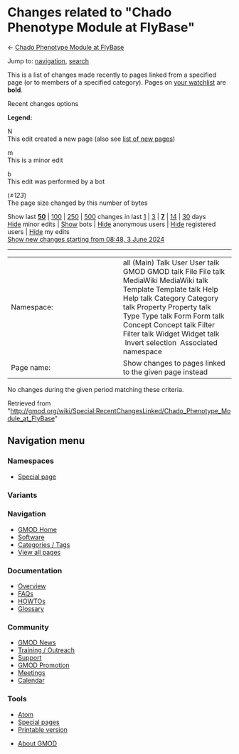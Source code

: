 <div id="mw-page-base" class="noprint">

</div>

<div id="mw-head-base" class="noprint">

</div>

<div id="content" class="mw-body" role="main">

<span id="top"></span>

<div id="mw-js-message" style="display:none;">

</div>



# <span dir="auto">Changes related to "Chado Phenotype Module at FlyBase"</span>

<div id="bodyContent">

<div id="contentSub">

← [Chado Phenotype Module at
FlyBase](/wiki/Chado_Phenotype_Module_at_FlyBase "Chado Phenotype Module at FlyBase")

</div>

<div id="jump-to-nav" class="mw-jump">

Jump to: [navigation](#mw-navigation), [search](#p-search)

</div>

<div id="mw-content-text">

<div class="mw-specialpage-summary">

This is a list of changes made recently to pages linked from a specified
page (or to members of a specified category). Pages on [your
watchlist](/wiki/Special:Watchlist "Special:Watchlist") are **bold**.

</div>

Recent changes options

<div class="mw-changeslist-legend">

**Legend:**

<div class="mw-collapsible-content">

N  
This edit created a new page (also see [list of new
pages](/wiki/Special:NewPages "Special:NewPages"))

m  
This is a minor edit

b  
This edit was performed by a bot

(*±123*)  
The page size changed by this number of bytes

</div>

</div>

Show last
[**50**](/mediawiki/index.php?title=Special:RecentChangesLinked&limit=50&target=Chado_Phenotype_Module_at_FlyBase "Special:RecentChangesLinked")
\|
[100](/mediawiki/index.php?title=Special:RecentChangesLinked&limit=100&target=Chado_Phenotype_Module_at_FlyBase "Special:RecentChangesLinked")
\|
[250](/mediawiki/index.php?title=Special:RecentChangesLinked&limit=250&target=Chado_Phenotype_Module_at_FlyBase "Special:RecentChangesLinked")
\|
[500](/mediawiki/index.php?title=Special:RecentChangesLinked&limit=500&target=Chado_Phenotype_Module_at_FlyBase "Special:RecentChangesLinked")
changes in last
[1](/mediawiki/index.php?title=Special:RecentChangesLinked&days=1&from=&target=Chado_Phenotype_Module_at_FlyBase "Special:RecentChangesLinked")
\|
[3](/mediawiki/index.php?title=Special:RecentChangesLinked&days=3&from=&target=Chado_Phenotype_Module_at_FlyBase "Special:RecentChangesLinked")
\|
[**7**](/mediawiki/index.php?title=Special:RecentChangesLinked&days=7&from=&target=Chado_Phenotype_Module_at_FlyBase "Special:RecentChangesLinked")
\|
[14](/mediawiki/index.php?title=Special:RecentChangesLinked&days=14&from=&target=Chado_Phenotype_Module_at_FlyBase "Special:RecentChangesLinked")
\|
[30](/mediawiki/index.php?title=Special:RecentChangesLinked&days=30&from=&target=Chado_Phenotype_Module_at_FlyBase "Special:RecentChangesLinked")
days  
[Hide](/mediawiki/index.php?title=Special:RecentChangesLinked&hideminor=1&target=Chado_Phenotype_Module_at_FlyBase "Special:RecentChangesLinked")
minor edits \|
[Show](/mediawiki/index.php?title=Special:RecentChangesLinked&hidebots=0&target=Chado_Phenotype_Module_at_FlyBase "Special:RecentChangesLinked")
bots \|
[Hide](/mediawiki/index.php?title=Special:RecentChangesLinked&hideanons=1&target=Chado_Phenotype_Module_at_FlyBase "Special:RecentChangesLinked")
anonymous users \|
[Hide](/mediawiki/index.php?title=Special:RecentChangesLinked&hideliu=1&target=Chado_Phenotype_Module_at_FlyBase "Special:RecentChangesLinked")
registered users \|
[Hide](/mediawiki/index.php?title=Special:RecentChangesLinked&hidemyself=1&target=Chado_Phenotype_Module_at_FlyBase "Special:RecentChangesLinked")
my edits  
[Show new changes starting from 08:48, 3 June
2024](/mediawiki/index.php?title=Special:RecentChangesLinked&from=20240603084806&target=Chado_Phenotype_Module_at_FlyBase "Special:RecentChangesLinked")

------------------------------------------------------------------------

<table class="mw-recentchanges-table">
<colgroup>
<col style="width: 50%" />
<col style="width: 50%" />
</colgroup>
<tbody>
<tr class="odd">
<td class="mw-label mw-namespace-label">Namespace:</td>
<td class="mw-input">all (Main) Talk User User talk GMOD GMOD talk File
File talk MediaWiki MediaWiki talk Template Template talk Help Help talk
Category Category talk Property Property talk Type Type talk Form Form
talk Concept Concept talk Filter Filter talk Widget Widget talk
 Invert selection
 Associated namespace</td>
</tr>
<tr class="even">
<td class="mw-label mw-target-label">Page name:</td>
<td class="mw-input">Show changes to pages linked to the given page
instead</td>
</tr>
</tbody>
</table>

<div class="mw-changeslist-empty">

No changes during the given period matching these criteria.

</div>

</div>

<div class="printfooter">

Retrieved from
"<http://gmod.org/wiki/Special:RecentChangesLinked/Chado_Phenotype_Module_at_FlyBase>"

</div>

<div id="catlinks" class="catlinks catlinks-allhidden">

</div>

<div class="visualClear">

</div>

</div>

</div>

<div id="mw-navigation">

## Navigation menu

<div id="mw-head">



<div id="left-navigation">

<div id="p-namespaces" class="vectorTabs" role="navigation"
aria-labelledby="p-namespaces-label">

### Namespaces

- <span id="ca-nstab-special">[Special
  page](/wiki/Special:RecentChangesLinked/Chado_Phenotype_Module_at_FlyBase "This is a special page, you cannot edit the page itself")</span>

</div>

<div id="p-variants" class="vectorMenu emptyPortlet" role="navigation"
aria-labelledby="p-variants-label">

### 

### Variants[](#)

<div class="menu">

</div>

</div>

</div>





</div>



</div>

</div>

</div>

<div id="mw-panel">

<div id="p-logo" role="banner">

<a href="/wiki/Main_Page"
style="background-image: url(http://gmod.org/images/GMOD-cogs.png);"
title="Visit the main page"></a>

</div>

<div id="p-Navigation" class="portal" role="navigation"
aria-labelledby="p-Navigation-label">

### Navigation

<div class="body">

- <span id="n-GMOD-Home">[GMOD Home](/wiki/Main_Page)</span>
- <span id="n-Software">[Software](/wiki/GMOD_Components)</span>
- <span id="n-Categories-.2F-Tags">[Categories /
  Tags](/wiki/Categories)</span>
- <span id="n-View-all-pages">[View all
  pages](/wiki/Special:AllPages)</span>

</div>

</div>

<div id="p-Documentation" class="portal" role="navigation"
aria-labelledby="p-Documentation-label">

### Documentation

<div class="body">

- <span id="n-Overview">[Overview](/wiki/Overview)</span>
- <span id="n-FAQs">[FAQs](/wiki/Category:FAQ)</span>
- <span id="n-HOWTOs">[HOWTOs](/wiki/Category:HOWTO)</span>
- <span id="n-Glossary">[Glossary](/wiki/Glossary)</span>

</div>

</div>

<div id="p-Community" class="portal" role="navigation"
aria-labelledby="p-Community-label">

### Community

<div class="body">

- <span id="n-GMOD-News">[GMOD News](/wiki/GMOD_News)</span>
- <span id="n-Training-.2F-Outreach">[Training /
  Outreach](/wiki/Training_and_Outreach)</span>
- <span id="n-Support">[Support](/wiki/Support)</span>
- <span id="n-GMOD-Promotion">[GMOD
  Promotion](/wiki/GMOD_Promotion)</span>
- <span id="n-Meetings">[Meetings](/wiki/Meetings)</span>
- <span id="n-Calendar">[Calendar](/wiki/Calendar)</span>

</div>

</div>

<div id="p-tb" class="portal" role="navigation"
aria-labelledby="p-tb-label">

### Tools

<div class="body">

- <span id="feedlinks"><a
  href="http://gmod.org/mediawiki/index.php?title=Special:RecentChangesLinked/Chado_Phenotype_Module_at_FlyBase&amp;feed=atom"
  id="feed-atom" class="feedlink" rel="alternate"
  type="application/atom+xml" title="Atom feed for this page">Atom</a></span>
- <span id="t-specialpages"><a href="/wiki/Special:SpecialPages" accesskey="q"
  title="A list of all special pages [q]">Special pages</a></span>
- <span id="t-print"><a
  href="/mediawiki/index.php?title=Special:RecentChangesLinked/Chado_Phenotype_Module_at_FlyBase&amp;printable=yes"
  rel="alternate" accesskey="p"
  title="Printable version of this page [p]">Printable version</a></span>

</div>

</div>

</div>

</div>

<div id="footer" role="contentinfo">

- <span id="footer-places-about">[About
  GMOD](/wiki/GMOD:About "GMOD:About")</span>

<!-- -->






</div>
